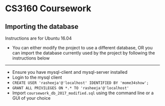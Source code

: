 # CS3160 Coursework

## Importing the database
Instructions are for Ubuntu 16.04
- You can either modify the project to use a different database, OR you can import the database currently used by the project by following the instructions below

--------------------

- Ensure you have mysql-client and mysql-server installed
- Login to the mysql client
- `CREATE USER 'rasheeja'@'localhost' IDENTIFIED BY 'mome34show';`
- `GRANT ALL PRIVILEGES ON *.* TO 'rasheeja'@'localhost'`
- Import `coursework_db_2017_modified.sql` using the command line or a GUI of your choice
